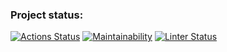 ### Project status:

[![Actions Status](https://github.com/alekseifeniuk/python-project-lvl1/workflows/hexlet-check/badge.svg)](https://github.com/alekseifeniuk/python-project-lvl1/actions)
[![Maintainability](https://api.codeclimate.com/v1/badges/a99a88d28ad37a79dbf6/maintainability)](https://codeclimate.com/github/alekseifeniuk/python-project-lvl1/maintainability)
[![Linter Status](https://github.com/alekseifeniuk/python-project-lvl1/actions/workflows/lint.yml/badge.svg)](https://github.com/alekseifeniuk/python-project-lvl1/actions)
